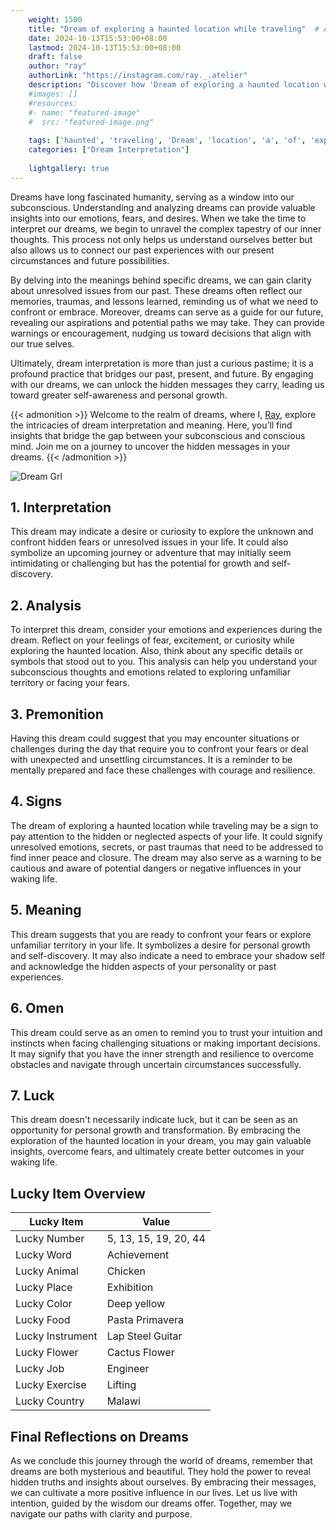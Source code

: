 ```yaml
---
    weight: 1500
    title: "Dream of exploring a haunted location while traveling"  # Assuming 'title' column exists
    date: 2024-10-13T15:53:00+08:00
    lastmod: 2024-10-13T15:53:00+08:00
    draft: false
    author: "ray"
    authorLink: "https://instagram.com/ray._.atelier"
    description: "Discover how 'Dream of exploring a haunted location while traveling' can interpret your future and uncover its significant meanings in your life."
    #images: []
    #resources:
    #- name: "featured-image"
    #  src: "featured-image.png"
    
    tags: ['haunted', 'traveling', 'Dream', 'location', 'a', 'of', 'exploring', 'while']
    categories: ["Dream Interpretation"]
    
    lightgallery: true
---
```

    
Dreams have long fascinated humanity, serving as a window into our subconscious. Understanding and analyzing dreams can provide valuable insights into our emotions, fears, and desires. When we take the time to interpret our dreams, we begin to unravel the complex tapestry of our inner thoughts. This process not only helps us understand ourselves better but also allows us to connect our past experiences with our present circumstances and future possibilities.

By delving into the meanings behind specific dreams, we can gain clarity about unresolved issues from our past. These dreams often reflect our memories, traumas, and lessons learned, reminding us of what we need to confront or embrace. Moreover, dreams can serve as a guide for our future, revealing our aspirations and potential paths we may take. They can provide warnings or encouragement, nudging us toward decisions that align with our true selves.

Ultimately, dream interpretation is more than just a curious pastime; it is a profound practice that bridges our past, present, and future. By engaging with our dreams, we can unlock the hidden messages they carry, leading us toward greater self-awareness and personal growth.

{{< admonition >}}
Welcome to the realm of dreams, where I, [Ray](https://instagram.com/ray._.atelier), explore the intricacies of dream interpretation and meaning. Here, you’ll find insights that bridge the gap between your subconscious and conscious mind. Join me on a journey to uncover the hidden messages in your dreams.
{{< /admonition >}}

![Dream Grl](https://cdn.pixabay.com/photo/2017/11/02/03/35/gothic-2910057_1280.jpg "Dream Grl")

## 1. Interpretation
 This dream may indicate a desire or curiosity to explore the unknown and confront hidden fears or unresolved issues in your life. It could also symbolize an upcoming journey or adventure that may initially seem intimidating or challenging but has the potential for growth and self-discovery.

## 2. Analysis
 To interpret this dream, consider your emotions and experiences during the dream. Reflect on your feelings of fear, excitement, or curiosity while exploring the haunted location. Also, think about any specific details or symbols that stood out to you. This analysis can help you understand your subconscious thoughts and emotions related to exploring unfamiliar territory or facing your fears.

## 3. Premonition
 Having this dream could suggest that you may encounter situations or challenges during the day that require you to confront your fears or deal with unexpected and unsettling circumstances. It is a reminder to be mentally prepared and face these challenges with courage and resilience.

## 4. Signs
 The dream of exploring a haunted location while traveling may be a sign to pay attention to the hidden or neglected aspects of your life. It could signify unresolved emotions, secrets, or past traumas that need to be addressed to find inner peace and closure. The dream may also serve as a warning to be cautious and aware of potential dangers or negative influences in your waking life.

## 5. Meaning
 This dream suggests that you are ready to confront your fears or explore unfamiliar territory in your life. It symbolizes a desire for personal growth and self-discovery. It may also indicate a need to embrace your shadow self and acknowledge the hidden aspects of your personality or past experiences.

## 6. Omen
 This dream could serve as an omen to remind you to trust your intuition and instincts when facing challenging situations or making important decisions. It may signify that you have the inner strength and resilience to overcome obstacles and navigate through uncertain circumstances successfully.

## 7. Luck
 This dream doesn't necessarily indicate luck, but it can be seen as an opportunity for personal growth and transformation. By embracing the exploration of the haunted location in your dream, you may gain valuable insights, overcome fears, and ultimately create better outcomes in your waking life.

## Lucky Item Overview
| Lucky Item          | Value              |
|---------------|--------------------|
| Lucky Number        | 5, 13, 15, 19, 20, 44  |
| Lucky Word          | Achievement |
| Lucky Animal        | Chicken |
| Lucky Place         | Exhibition     |
| Lucky Color         | Deep yellow     |
| Lucky Food          | Pasta Primavera      |
| Lucky Instrument    | Lap Steel Guitar |
| Lucky Flower        | Cactus Flower    |
| Lucky Job           | Engineer       |
| Lucky Exercise      | Lifting  |
| Lucky Country       | Malawi    |


##  Final Reflections on Dreams

As we conclude this journey through the world of dreams, remember that dreams are both mysterious and beautiful. They hold the power to reveal hidden truths and insights about ourselves. By embracing their messages, we can cultivate a more positive influence in our lives. Let us live with intention, guided by the wisdom our dreams offer. Together, may we navigate our paths with clarity and purpose.
